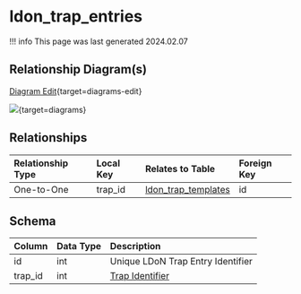 # ldon_trap_entries

!!! info
	This page was last generated 2024.02.07

## Relationship Diagram(s)

[Diagram Edit](https://mermaid.live/edit#eyJjb2RlIjoiZXJEaWFncmFtXG4gICAgbGRvbl90cmFwX2VudHJpZXMge1xuICAgICAgICBpbnR1bnNpZ25lZCB0cmFwX2lkXG4gICAgfVxuICAgIGxkb25fdHJhcF90ZW1wbGF0ZXMge1xuICAgICAgICBpbnR1bnNpZ25lZCBpZFxuICAgICAgICBzbWFsbGludHVuc2lnbmVkIHNwZWxsX2lkXG4gICAgfVxuICAgIGxkb25fdHJhcF9lbnRyaWVzIHx8LS1veyBsZG9uX3RyYXBfdGVtcGxhdGVzIDogXCJPbmUtdG8tT25lXCJcblxuIiwibWVybWFpZCI6eyJ0aGVtZSI6ImRlZmF1bHQifSwidXBkYXRlRWRpdG9yIjp0cnVlLCJhdXRvU3luYyI6dHJ1ZSwidXBkYXRlRGlhZ3JhbSI6dHJ1ZX0=){target=diagrams-edit}

[![](https://mermaid.ink/img/eyJjb2RlIjoiZXJEaWFncmFtXG4gICAgbGRvbl90cmFwX2VudHJpZXMge1xuICAgICAgICBpbnR1bnNpZ25lZCB0cmFwX2lkXG4gICAgfVxuICAgIGxkb25fdHJhcF90ZW1wbGF0ZXMge1xuICAgICAgICBpbnR1bnNpZ25lZCBpZFxuICAgICAgICBzbWFsbGludHVuc2lnbmVkIHNwZWxsX2lkXG4gICAgfVxuICAgIGxkb25fdHJhcF9lbnRyaWVzIHx8LS1veyBsZG9uX3RyYXBfdGVtcGxhdGVzIDogXCJPbmUtdG8tT25lXCJcblxuIiwibWVybWFpZCI6eyJ0aGVtZSI6ImRlZmF1bHQifSwidXBkYXRlRWRpdG9yIjp0cnVlLCJhdXRvU3luYyI6dHJ1ZSwidXBkYXRlRGlhZ3JhbSI6dHJ1ZX0=)](https://mermaid.ink/img/eyJjb2RlIjoiZXJEaWFncmFtXG4gICAgbGRvbl90cmFwX2VudHJpZXMge1xuICAgICAgICBpbnR1bnNpZ25lZCB0cmFwX2lkXG4gICAgfVxuICAgIGxkb25fdHJhcF90ZW1wbGF0ZXMge1xuICAgICAgICBpbnR1bnNpZ25lZCBpZFxuICAgICAgICBzbWFsbGludHVuc2lnbmVkIHNwZWxsX2lkXG4gICAgfVxuICAgIGxkb25fdHJhcF9lbnRyaWVzIHx8LS1veyBsZG9uX3RyYXBfdGVtcGxhdGVzIDogXCJPbmUtdG8tT25lXCJcblxuIiwibWVybWFpZCI6eyJ0aGVtZSI6ImRlZmF1bHQifSwidXBkYXRlRWRpdG9yIjp0cnVlLCJhdXRvU3luYyI6dHJ1ZSwidXBkYXRlRGlhZ3JhbSI6dHJ1ZX0=){target=diagrams}


## Relationships

| Relationship Type | Local Key | Relates to Table | Foreign Key |
| :--- | :--- | :--- | :--- |
| One-to-One | trap_id | [ldon_trap_templates](../../schema/traps/ldon_trap_templates.md) | id |


## Schema

| Column | Data Type | Description |
| :--- | :--- | :--- |
| id | int | Unique LDoN Trap Entry Identifier |
| trap_id | int | [Trap Identifier](ldon_trap_templates.md) |

